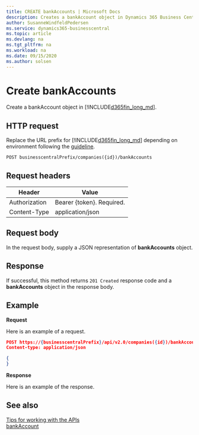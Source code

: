 ```yaml
---
title: CREATE bankAccounts | Microsoft Docs
description: Creates a bankAccount object in Dynamics 365 Business Central.
author: SusanneWindfeldPedersen
ms.service: dynamics365-businesscentral
ms.topic: article
ms.devlang: na
ms.tgt_pltfrm: na
ms.workload: na
ms.date: 09/15/2020
ms.author: solsen
---
```


# Create bankAccounts
Create a bankAccount object in [!INCLUDE[d365fin_long_md](../../includes/d365fin_long_md.md)].

## HTTP request
Replace the URL prefix for [!INCLUDE[d365fin_long_md](../../includes/d365fin_long_md.md)] depending on environment following the [guideline](../../v2.0/endpoints-apis-for-dynamics.md).
```
POST businesscentralPrefix/companies({id})/bankAccounts
```

## Request headers

|Header         |Value                    |
|---------------|-------------------------|
|Authorization  |Bearer {token}. Required.|
|Content-Type   |application/json         |

## Request body
In the request body, supply a JSON representation of **bankAccounts** object.

## Response
If successful, this method returns ```201 Created``` response code and a **bankAccounts** object in the response body.

## Example

**Request**

Here is an example of a request.

```json
POST https://{businesscentralPrefix}/api/v2.0/companies({id})/bankAccounts
Content-type: application/json

{
}
```

**Response**

Here is an example of the response. 


## See also
[Tips for working with the APIs](/dynamics365/business-central/dev-itpro/developer/devenv-connect-apps-tips)     
[bankAccount](../resources/dynamics_bankAccount.md)  
<!--links-->


